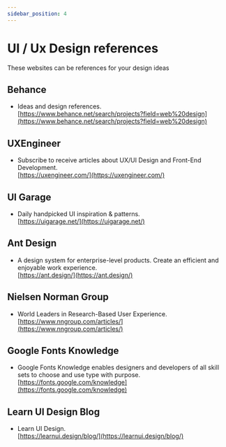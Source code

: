 ```yaml
---
sidebar_position: 4
---
```


# UI / Ux Design references

These websites can be references for your design ideas 

## Behance  
- Ideas and design references.  
[https://www.behance.net/search/projects?field=web%20design](https://www.behance.net/search/projects?field=web%20design)  

## UXEngineer
- Subscribe to receive articles about UX/UI Design and Front-End Development.  
[https://uxengineer.com/](https://uxengineer.com/)  

## UI Garage
- Daily handpicked UI inspiration & patterns.  
[https://uigarage.net/](https://uigarage.net/)  

## Ant Design
- A design system for enterprise-level products. Create an efficient and enjoyable work experience.  
[https://ant.design/](https://ant.design/)   

## Nielsen Norman Group
- World Leaders in Research-Based User Experience.  
[https://www.nngroup.com/articles/](https://www.nngroup.com/articles/)    

## Google Fonts Knowledge   
- Google Fonts Knowledge enables designers and developers of all skill sets to choose and use type with purpose.  
[https://fonts.google.com/knowledge](https://fonts.google.com/knowledge)   

## Learn UI Design Blog     
- Learn UI Design.   
[https://learnui.design/blog/](https://learnui.design/blog/)    
